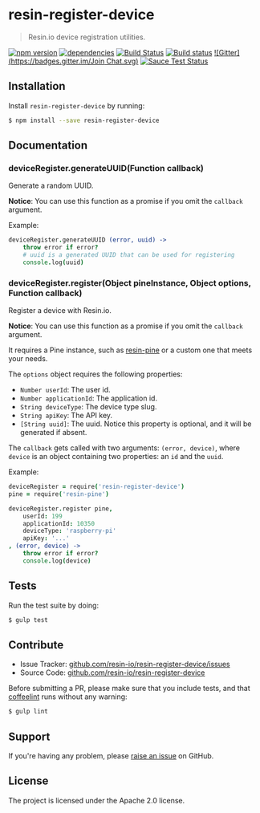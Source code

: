 resin-register-device
=====================

> Resin.io device registration utilities.

[![npm version](https://badge.fury.io/js/resin-register-device.svg)](http://badge.fury.io/js/resin-register-device)
[![dependencies](https://david-dm.org/resin-io/resin-register-device.svg)](https://david-dm.org/resin-io/resin-register-device.svg)
[![Build Status](https://travis-ci.org/resin-io/resin-register-device.svg?branch=master)](https://travis-ci.org/resin-io/resin-register-device)
[![Build status](https://ci.appveyor.com/api/projects/status/uh8bg45pxxyx2qif?svg=true)](https://ci.appveyor.com/project/jviotti/resin-register-device)
[![Gitter](https://badges.gitter.im/Join Chat.svg)](https://gitter.im/resin-io/chat)
[![Sauce Test Status](https://saucelabs.com/browser-matrix/resin-register-dev.svg)](https://saucelabs.com/u/resin-register-dev)

Installation
------------

Install `resin-register-device` by running:

```sh
$ npm install --save resin-register-device
```

Documentation
-------------

### deviceRegister.generateUUID(Function callback)

Generate a random UUID.

**Notice**: You can use this function as a promise if you omit the `callback` argument.

Example:
```coffee
deviceRegister.generateUUID (error, uuid) ->
	throw error if error?
	# uuid is a generated UUID that can be used for registering
	console.log(uuid)
```

### deviceRegister.register(Object pineInstance, Object options, Function callback)

Register a device with Resin.io.

**Notice**: You can use this function as a promise if you omit the `callback` argument.

It requires a Pine instance, such as [resin-pine](https://github.com/resin-io/resin-pine) or a custom one that meets your needs.

The `options` object requires the following properties:

- `Number userId`: The user id.
- `Number applicationId`: The application id.
- `String deviceType`: The device type slug.
- `String apiKey`: The API key.
- `[String uuid]`: The uuid. Notice this property is optional, and it will be generated if absent.

The `callback` gets called with two arguments: `(error, device)`, where `device` is an object containing two properties: an `id` and the `uuid`.

Example:

```coffee
deviceRegister = require('resin-register-device')
pine = require('resin-pine')

deviceRegister.register pine,
	userId: 199
	applicationId: 10350
	deviceType: 'raspberry-pi'
	apiKey: '...'
, (error, device) ->
	throw error if error?
	console.log(device)
```

Tests
-----

Run the test suite by doing:

```sh
$ gulp test
```

Contribute
----------

- Issue Tracker: [github.com/resin-io/resin-register-device/issues](https://github.com/resin-io/resin-register-device/issues)
- Source Code: [github.com/resin-io/resin-register-device](https://github.com/resin-io/resin-register-device)

Before submitting a PR, please make sure that you include tests, and that [coffeelint](http://www.coffeelint.org/) runs without any warning:

```sh
$ gulp lint
```

Support
-------

If you're having any problem, please [raise an issue](https://github.com/resin-io/resin-register-device/issues/new) on GitHub.

License
-------

The project is licensed under the Apache 2.0 license.
